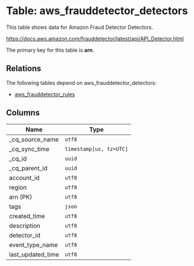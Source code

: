 # Table: aws_frauddetector_detectors

This table shows data for Amazon Fraud Detector Detectors.

https://docs.aws.amazon.com/frauddetector/latest/api/API_Detector.html

The primary key for this table is **arn**.

## Relations

The following tables depend on aws_frauddetector_detectors:
  - [aws_frauddetector_rules](aws_frauddetector_rules)

## Columns

| Name          | Type          |
| ------------- | ------------- |
|_cq_source_name|`utf8`|
|_cq_sync_time|`timestamp[us, tz=UTC]`|
|_cq_id|`uuid`|
|_cq_parent_id|`uuid`|
|account_id|`utf8`|
|region|`utf8`|
|arn (PK)|`utf8`|
|tags|`json`|
|created_time|`utf8`|
|description|`utf8`|
|detector_id|`utf8`|
|event_type_name|`utf8`|
|last_updated_time|`utf8`|